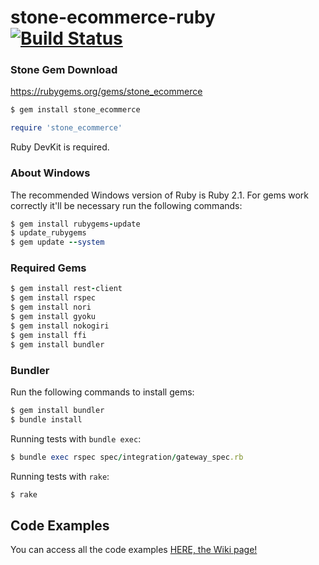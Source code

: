 # stone-ecommerce-ruby [![Build Status](https://travis-ci.org/stone-pagamentos/stone-ecommerce-ruby.svg?branch=master)](https://travis-ci.org/stone-pagamentos/stone-ecommerce-ruby)

### Stone Gem Download

https://rubygems.org/gems/stone_ecommerce

```ruby
$ gem install stone_ecommerce
```

```ruby
require 'stone_ecommerce'
```

Ruby DevKit is required.

### About Windows
The recommended Windows version of Ruby is Ruby 2.1.
For gems work correctly it'll be necessary run the following commands:

```ruby
$ gem install rubygems-update
$ update_rubygems
$ gem update --system
```
### Required Gems
```ruby
$ gem install rest-client
$ gem install rspec
$ gem install nori
$ gem install gyoku
$ gem install nokogiri
$ gem install ffi
$ gem install bundler
```
### Bundler
Run the following commands to install gems:

```ruby
$ gem install bundler
$ bundle install
```

Running tests with `bundle exec`:

```ruby
$ bundle exec rspec spec/integration/gateway_spec.rb
```

Running tests with `rake`:

```ruby
$ rake
```

## Code Examples

You can access all the code examples [HERE, the Wiki page!](https://github.com/stone-pagamentos/stone-ecommerce-ruby/wiki)
